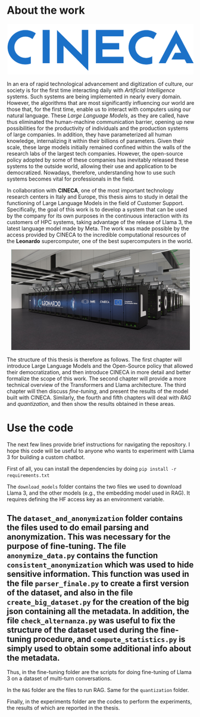 # About the work

<div align="center">
  <img src="cineca_logo.png" alt="Cineca Logo" width="500"/>
</div>  

In an era of rapid technological advancement and digitization of culture, our society is for the first time interacting daily with *Artificial Intelligence* systems. Such systems are being implemented in nearly every domain. However, the algorithms that are most significantly influencing our world are those that, for the first time, enable us to interact with computers using our natural language. These *Large Language Models*, as they are called, have thus eliminated the human-machine communication barrier, opening up new possibilities for the productivity of individuals and the production systems of large companies. In addition, they have parameterized all human knowledge, internalizing it within their billions of parameters.
Given their scale, these large models initially remained confined within the walls of the research labs of the largest tech companies. However, the open-source policy adopted by some of these companies has inevitably released these systems to the outside world, allowing their use and application to be democratized. Nowadays, therefore, understanding how to use such systems becomes vital for professionals in the field. 

In collaboration with **CINECA**, one of the most important technology research centers in Italy and Europe, this thesis aims to study in detail the functioning of Large Language Models in the field of Customer Support. Specifically, the goal of this work is to develop a system that can be used by the company for its own purposes in the continuous interaction with its customers of HPC systems, taking advantage of the release of Llama 3, the latest language model made by Meta. The work was made possible by the access provided by CINECA to the incredible computational resources of the **Leonardo** supercomputer, one of the best supercomputers in the world.

<div align="center">
  <img src="leonardo.jpg" alt="Leonardo Supercomputer" width="480"/>
</div>  


The structure of this thesis is therefore as follows. The first chapter will introduce Large Language Models and the Open-Source policy that allowed their democratization, and then introduce CINECA in more detail and better formalize the scope of this work. The second chapter will provide a more technical overview of the Transformers and Llama architecture. The third chapter will then discuss *fine-tuning*, and present the results of the model built with CINECA. Similarly, the fourth and fifth chapters will deal with *RAG* and *quantization*, and then show the results obtained in these areas.

# Use the code

The next few lines provide brief instructions for navigating the repository. I hope this code will be useful to anyone who wants to experiment with Llama 3 for building a custom chatbot.

First of all, you can install the dependencies by doing `pip install -r requirements.txt`

The `download_models` folder contains the two files we used to download Llama 3, and the other models (e.g., the embedding model used in RAG). It requires defining the HF access key as an environment variable.

The `dataset_and_anonymization` folder contains the files used to do email parsing and anonymization. This was necessary for the purpose of fine-tuning. The file `anonymize_data.py` contains the function `consistent_anonymization` which was used to hide sensitive information. This function was used in the file `parser_finale.py` to create a first version of the dataset, and also in the file `create_big_dataset.py` for the creation of the big json containing all the metadata. In addition, the file `check_alternanza.py` was useful to fix the structure of the dataset used during the fine-tuning procedure, and `compute_statistics.py` is simply used to obtain some additional info about the metadata.
---

Thus, in the fine-tuning folder are the scripts for doing fine-tuning of Llama 3 on a dataset of multi-turn conversations.

In the `RAG` folder are the files to run RAG. Same for the `quantization` folder.

Finally, in the experiments folder are the codes to perform the experiments, the results of which are reported in the thesis.